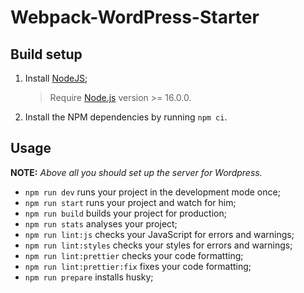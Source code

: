 # **Webpack-WordPress-Starter**

## Build setup

1. Install [NodeJS](https://nodejs.org/en/);
    > Require [Node.js](https://nodejs.org) version >= 16.0.0.
2. Install the NPM dependencies by running `npm ci`.

## Usage

**NOTE:** _Above all you should set up the server for Wordpress._

-   `npm run dev` runs your project in the development mode once;
-   `npm run start` runs your project and watch for him;
-   `npm run build` builds your project for production;
-   `npm run stats` analyses your project;
-   `npm run lint:js` checks your JavaScript for errors and warnings;
-   `npm run lint:styles` checks your styles for errors and warnings;
-   `npm run lint:prettier` checks your code formatting;
-   `npm run lint:prettier:fix` fixes your code formatting;
-   `npm run prepare` installs husky;
